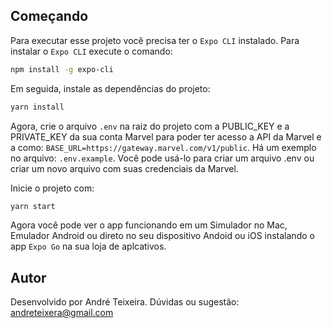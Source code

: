 ## Começando

Para executar esse projeto você precisa ter o `Expo CLI` instalado.
Para instalar o `Expo CLI` execute o comando: 

```bash
npm install -g expo-cli
```

Em seguida, instale as dependências do projeto:

```bash
yarn install
```

Agora, crie o arquivo `.env` na raiz do projeto com a PUBLIC_KEY e a PRIVATE_KEY da sua conta Marvel para poder ter acesso a API da Marvel e a como: `BASE_URL=https://gateway.marvel.com/v1/public`. 
Há um exemplo no arquivo: `.env.example`. Você pode usá-lo para criar um arquivo .env ou criar um novo arquivo com suas credenciais da Marvel.

Inicie o projeto com:

```bash
yarn start
```

Agora você pode ver o app funcionando em um Simulador no Mac, Emulador Android ou direto no seu dispositivo Andoid ou iOS instalando o app `Expo Go` na sua loja de aplcativos.

## Autor
Desenvolvido por André Teixeira. Dúvidas ou sugestão: andreteixera@gmail.com